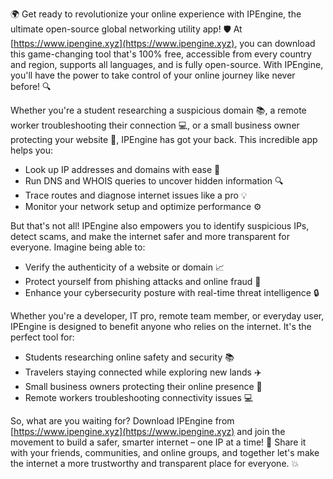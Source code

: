 🌍 Get ready to revolutionize your online experience with IPEngine, the ultimate open-source global networking utility app! 🛡️ At [https://www.ipengine.xyz](https://www.ipengine.xyz), you can download this game-changing tool that's 100% free, accessible from every country and region, supports all languages, and is fully open-source. With IPEngine, you'll have the power to take control of your online journey like never before! 🔍

Whether you're a student researching a suspicious domain 📚, a remote worker troubleshooting their connection 💻, or a small business owner protecting your website 🏢, IPEngine has got your back. This incredible app helps you:

* Look up IP addresses and domains with ease 📍
* Run DNS and WHOIS queries to uncover hidden information 🔍
* Trace routes and diagnose internet issues like a pro 💡
* Monitor your network setup and optimize performance ⚙️

But that's not all! IPEngine also empowers you to identify suspicious IPs, detect scams, and make the internet safer and more transparent for everyone. Imagine being able to:

* Verify the authenticity of a website or domain 📈
* Protect yourself from phishing attacks and online fraud 💸
* Enhance your cybersecurity posture with real-time threat intelligence 🔒

Whether you're a developer, IT pro, remote team member, or everyday user, IPEngine is designed to benefit anyone who relies on the internet. It's the perfect tool for:

* Students researching online safety and security 📚
* Travelers staying connected while exploring new lands ✈️
* Small business owners protecting their online presence 🏢
* Remote workers troubleshooting connectivity issues 💻

So, what are you waiting for? Download IPEngine from [https://www.ipengine.xyz](https://www.ipengine.xyz) and join the movement to build a safer, smarter internet – one IP at a time! 🚀 Share it with your friends, communities, and online groups, and together let's make the internet a more trustworthy and transparent place for everyone. 💥